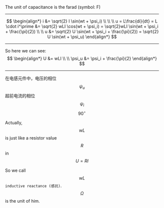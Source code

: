 The unit of capacitance is the farad (symbol: F)
___

$$
\begin{align*}
i &= \sqrt{2} I \sin(wt + \psi_i)
\\ \\ \\
u =  L\frac{di}{dt} = L \cdot i^\prime &= \sqrt{2} wLI \cos(wt + \psi_i) = \sqrt{2}wLI \sin(wt + \psi_i + \frac{\pi}{2})
\\ \\
u &= \sqrt{2} U \sin(wt + \psi_i + \frac{\pi}{2}) = \sqrt{2} U \sin(wt + \psi_u)
\end{align*}
$$
___

So here we can see: 
$$
\begin{align*}
U &= wLI
\\ \\
\psi_u &= \psi_i + \frac{\pi}{2}
\end{align*}
$$

___

在电感元件中，电压的相位 $$\psi_u$$ 超前电流的相位 $$\psi_i$$ $${90}^\circ$$

Actually, $$wL$$ is just like a resistor value $$R$$ in $$U = RI$$

So we call $$wL$$ `inductive reactance (感抗)`. $$\Omega$$ is the unit of him.